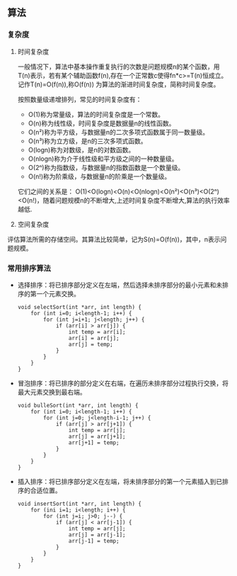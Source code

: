 ## 算法

### 复杂度

1. 时间复杂度

	一般情况下，算法中基本操作重复执行的次数是问题规模n的某个函数，用T(n)表示，若有某个辅助函数f(n),存在一个正常数c使得fn*c>=T(n)恒成立。记作T(n)=O(f(n)),称O(f(n)) 为算法的渐进时间复杂度，简称时间复杂度。
	
	按照数量级递增排列，常见的时间复杂度有：
	
	* O(1)称为常量级，算法的时间复杂度是一个常数。
	* O(n)称为线性级，时间复杂度是数据量n的线性函数。
	* O(n²)称为平方级，与数据量n的二次多项式函数属于同一数量级。
	* O(n³)称为立方级，是n的三次多项式函数。
	* O(logn)称为对数级，是n的对数函数。
	* O(nlogn)称为介于线性级和平方级之间的一种数量级。
	* O(2ⁿ)称为指数级，与数据量n的指数函数是一个数量级。
	* O(n!)称为阶乘级，与数据量n的阶乘是一个数量级。

	它们之间的关系是： 	O(1)<O(logn)<O(n)<O(nlogn)<O(n²)<O(n³)<O(2ⁿ)<O(n!)，随着问题规模n的不断增大,上述时间复杂度不断增大,算法的执行效率越低.
	
2. 空间复杂度

评估算法所需的存储空间。其算法比较简单，记为S(n)=O(f(n))，其中，n表示问题规模。

### 常用排序算法

* 选择排序：将已排序部分定义在左端，然后选择未排序部分的最小元素和未排序的第一个元素交换。

	```
	void selectSort(int *arr, int length) {
		for (int i=0; i<length-1; i++) {
			for (int j=i+1; j<length; j++) {
				if (arr[i] > arr[j]) {
					int temp = arr[i];
					arr[i] = arr[j];
					arr[j] = temp;
				}
			}
		}
	}
	```
	
* 冒泡排序：将已排序的部分定义在右端，在遍历未排序部分过程执行交换，将最大元素交换到最右端。

	```
	void bulleSort(int *arr, int length) {
		for (int i=0; i<length-1; i++) {
			for (int j=0; j<length-i-1; j++) {
				if (arr[j] > arr[j+1]) {
					int temp = arr[j];
					arr[j] = arr[j+1];
					arr[j+1] = temp;
				}
			}
		}
	}
	```
	
* 插入排序：将已排序部分定义在左端，将未排序部分的第一个元素插入到已排序的合适位置。

	```
	void insertSort(int *arr, int length) {
		for (ini i=1; i<length; i++) {
			for (int j=i; j>0; j--) {
				if (arr[j] < arr[j-1]) {
					int temp = arr[j];
					arr[j] = arr[j-1];
					arr[j-1] = temp;
				}
			}
		}
	}
	```